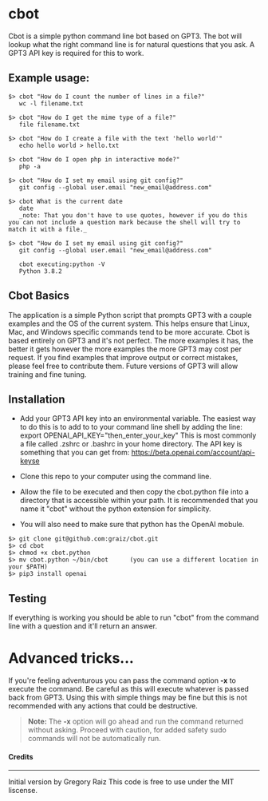 # cbot
Cbot is a simple python command line bot based on GPT3. The bot will lookup what the right command line is for natural questions that you ask. A GPT3 API key is required for this to work. 

## Example usage:
```
$> cbot "How do I count the number of lines in a file?"
   wc -l filename.txt

$> cbot "How do I get the mime type of a file?"        
   file filename.txt

$> cbot "How do I create a file with the text 'hello world'"   
   echo hello world > hello.txt

$> cbot "How do I open php in interactive mode?" 
   php -a

$> cbot "How do I set my email using git config?"
   git config --global user.email "new_email@address.com"

$> cbot What is the current date
   date
   _note: That you don't have to use quotes, however if you do this you can not include a question mark because the shell will try to match it with a file._

$> cbot "How do I set my email using git config?"
   git config --global user.email "new_email@address.com"

   cbot executing:python -V
   Python 3.8.2
```

## Cbot Basics
The application is a simple Python script that prompts GPT3 with a couple examples and the OS of the current system. This helps ensure that Linux, Mac, and Windows specific commands tend to be more accurate.  Cbot is based entirely on GPT3 and it's not perfect. The more examples it has, the better it gets however the more examples the more GPT3 may cost per request. If you find examples that improve output or correct mistakes, please feel free to contribute them. Future versions of GPT3 will allow training and fine tuning. 

## Installation

- Add your GPT3 API key into an environmental variable. The easiest way to do this is to add to to your command line shell by adding the line:  export OPENAI_API_KEY="then_enter_your_key"
This is most commonly a file called .zshrc or .bashrc in your home directory.  The API key is something that you can get from: https://beta.openai.com/account/api-keyse

- Clone this repo to your computer using the command line.
- Allow the file to be executed and then copy the cbot.python file into a directory that is accessible within your path. It is recommended that you name it "cbot" without the python extension for simplicity. 
- You will also need to make sure that python has the OpenAI mobule.  
```
$> git clone git@github.com:graiz/cbot.git
$> cd cbot
$> chmod +x cbot.python
$> mv cbot.python ~/bin/cbot      (you can use a different location in your $PATH)
$> pip3 install openai
```
## Testing

If everything is working you should be able to run "cbot" from the command line with a question and it'll return an answer.

# Advanced tricks...

If you're feeling adventurous you can pass the command option **-x** to execute the command. Be careful as this will execute whatever is passed back from GPT3. Using this with simple things may be fine but this is not recommended with any actions that could be destructive.

> **Note:** The **-x** option will go ahead and run the command returned without asking.  Proceed with caution, for added safety sudo commands will not be automatically run.


#### Credits
----
Initial version by Gregory Raiz
This code is free to use under the MIT liscense.
